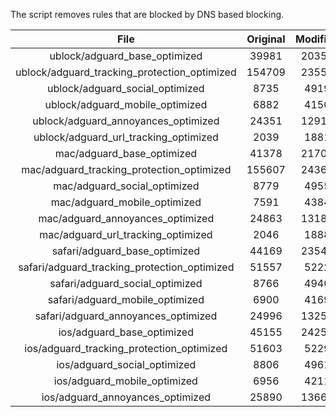 The script removes rules that are blocked by DNS based blocking.


| File | Original | Modified |
|:----:|:-----:|:-----:|
| ublock/adguard_base_optimized | 39981 | 20352 |
| ublock/adguard_tracking_protection_optimized | 154709 | 23554 |
| ublock/adguard_social_optimized | 8735 | 4919 |
| ublock/adguard_mobile_optimized | 6882 | 4150 |
| ublock/adguard_annoyances_optimized | 24351 | 12919 |
| ublock/adguard_url_tracking_optimized | 2039 | 1881 |
| mac/adguard_base_optimized | 41378 | 21701 |
| mac/adguard_tracking_protection_optimized | 155607 | 24362 |
| mac/adguard_social_optimized | 8779 | 4955 |
| mac/adguard_mobile_optimized | 7591 | 4384 |
| mac/adguard_annoyances_optimized | 24863 | 13180 |
| mac/adguard_url_tracking_optimized | 2046 | 1888 |
| safari/adguard_base_optimized | 44169 | 23549 |
| safari/adguard_tracking_protection_optimized | 51557 | 5222 |
| safari/adguard_social_optimized | 8766 | 4940 |
| safari/adguard_mobile_optimized | 6900 | 4169 |
| safari/adguard_annoyances_optimized | 24996 | 13258 |
| ios/adguard_base_optimized | 45155 | 24258 |
| ios/adguard_tracking_protection_optimized | 51603 | 5229 |
| ios/adguard_social_optimized | 8806 | 4961 |
| ios/adguard_mobile_optimized | 6956 | 4211 |
| ios/adguard_annoyances_optimized | 25890 | 13667 |